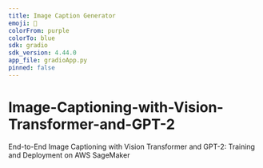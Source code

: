 ```yaml
---
title: Image Caption Generator
emoji: 🦀
colorFrom: purple
colorTo: blue
sdk: gradio
sdk_version: 4.44.0
app_file: gradioApp.py
pinned: false
---
```


# Image-Captioning-with-Vision-Transformer-and-GPT-2
End-to-End Image Captioning with Vision Transformer and GPT-2: Training and Deployment on AWS SageMaker